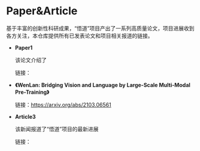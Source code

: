 # Paper&Article
基于丰富的创新性科研成果，“悟道”项目产出了一系列高质量论文，项目进展收到各方关注，本仓库提供所有已发表论文和项目相关报道的链接。

* **Paper1**
  
  该论文介绍了
  
  链接：
  
* **《WenLan: Bridging Vision and Language by Large-Scale Multi-Modal Pre-Training》**

  链接：https://arxiv.org/abs/2103.06561
  
* **Article3**
  
  该新闻报道了“悟道”项目的最新进展
  
  链接：
